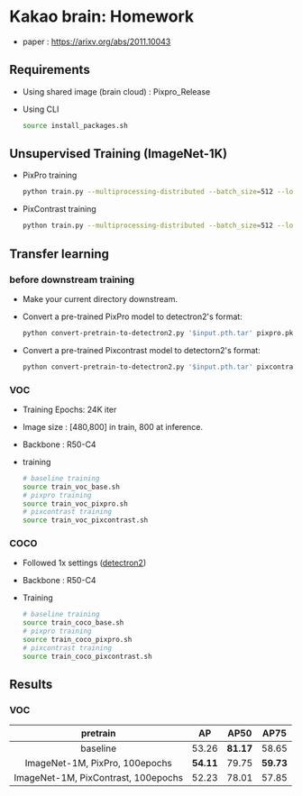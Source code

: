 # Kakao brain: Homework
* paper : https://arixv.org/abs/2011.10043



## Requirements

* Using shared image (brain cloud) : Pixpro_Release

* Using CLI

  ```bash
  source install_packages.sh
  ```

  

## Unsupervised Training (ImageNet-1K)

* PixPro training

  ```bash
  python train.py --multiprocessing-distributed --batch_size=512 --loss=pixpro
  ```

* PixContrast training

  ```bash
  python train.py --multiprocessing-distributed --batch_size=512 --loss=pixcontrast
  ```




## Transfer learning

### before downstream training

* Make your current directory downstream. 

* Convert a pre-trained PixPro model to detectron2's format:

  ```bash
  python convert-pretrain-to-detectron2.py '$input.pth.tar' pixpro.pkl
  ```

* Convert a pre-trained Pixcontrast model to detectorn2's format:

  ```bash
  python convert-pretrain-to-detectron2.py '$input.pth.tar' pixcontrast.pkl
  ```




### VOC

* Training Epochs: 24K iter

* Image size : [480,800] in train, 800 at inference.

* Backbone : R50-C4

* training

  ```bash
  # baseline training
  source train_voc_base.sh
  # pixpro training
  source train_voc_pixpro.sh
  # pixcontrast training
  source train_voc_pixcontrast.sh
  ```



### COCO

* Followed 1x settings ([detectron2](https://github.com/facebookresearch/detectron2/blob/master/MODEL_ZOO.md)) 

* Backbone : R50-C4

* Training

  ```bash
  # baseline training
  source train_coco_base.sh
  # pixpro training
  source train_coco_pixpro.sh
  # pixcontrast training
  source train_coco_pixcontrast.sh
  ```



## Results

### VOC

|              pretrain               |    AP     |   AP50    |   AP75    |
| :---------------------------------: | :-------: | :-------: | :-------: |
|              baseline               |   53.26   | **81.17** |   58.65   |
|   ImageNet-1M, PixPro, 100epochs    | **54.11** |   79.75   | **59.73** |
| ImageNet-1M, PixContrast, 100epochs |   52.23   |   78.01   |   57.85   |

